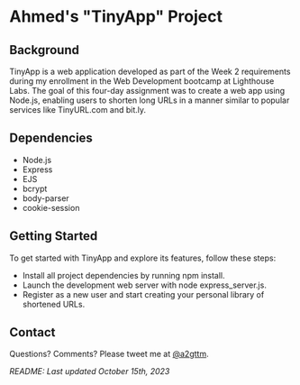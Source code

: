 # Ahmed's "TinyApp" Project


## Background

TinyApp is a web application developed as part of the Week 2 requirements during my enrollment in the Web Development bootcamp at Lighthouse Labs. The goal of this four-day assignment was to create a web app using Node.js, enabling users to shorten long URLs in a manner similar to popular services like TinyURL.com and bit.ly.



## Dependencies

- Node.js
- Express
- EJS
- bcrypt
- body-parser
- cookie-session


## Getting Started

To get started with TinyApp and explore its features, follow these steps:

- Install all project dependencies by running npm install.
- Launch the development web server with node express_server.js.
- Register as a new user and start creating your personal library of shortened URLs.


## Contact

Questions? Comments? Please tweet me at [@a2gttm](http://twitter.com/a2gttm).


*README: Last updated October 15th, 2023*